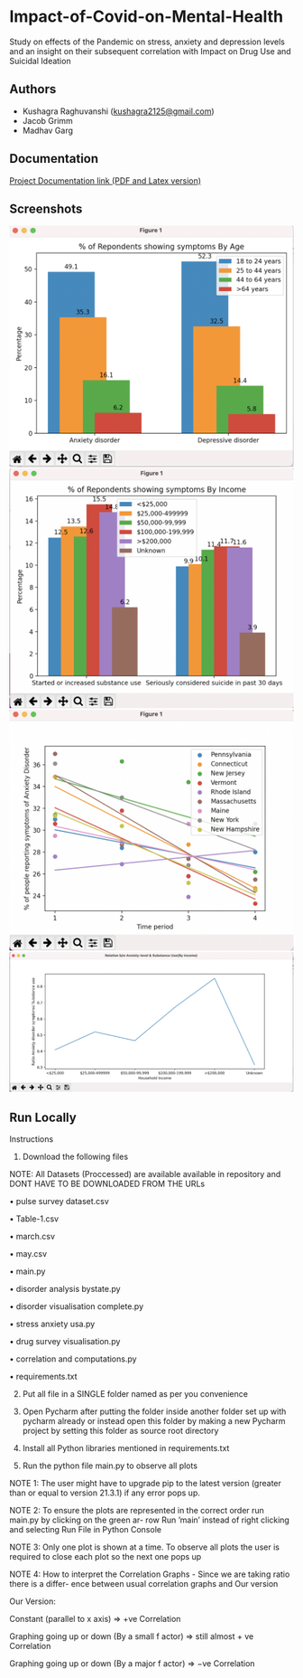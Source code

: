 
#  Impact-of-Covid-on-Mental-Health

Study on effects of the
Pandemic on stress, anxiety and depression levels and an insight on their
subsequent correlation with Impact on Drug Use and Suicidal Ideation


## Authors

- Kushagra Raghuvanshi (kushagra2125@gmail.com)
- Jacob Grimm
- Madhav Garg


## Documentation

[Project Documentation link (PDF and Latex version)](https://www.overleaf.com/read/srcqwkbvvwgw)


## Screenshots

![](Screenshots/Screenshot_1.png)
![](Screenshots/Screenshot_2.png)
![](Screenshots/Screenshot_3.png)
![](Screenshots/Screenshot_4.png)


## Run Locally

Instructions

1) Download the following files

NOTE: All Datasets (Proccessed) are available available in repository and DONT HAVE TO BE
DOWNLOADED FROM THE URLs

• pulse survey dataset.csv

• Table-1.csv

• march.csv

• may.csv

• main.py

• disorder analysis bystate.py

• disorder visualisation complete.py

• stress anxiety usa.py

• drug survey visualisation.py

• correlation and computations.py

• requirements.txt


2) Put all file in a SINGLE folder named as per you convenience

3) Open Pycharm after putting the folder inside another folder set up with pycharm already or instead open this
folder by making a new Pycharm project by setting this folder as source root directory

4) Install all Python libraries mentioned in requirements.txt

5) Run the python file main.py to observe all plots

NOTE 1: The user might have to upgrade pip to the latest version (greater than or equal to version 21.3.1) if any
error pops up.

NOTE 2: To ensure the plots are represented in the correct order run main.py by clicking on the green ar-
row Run ’main’ instead of right clicking and selecting Run File in Python Console

NOTE 3: Only one plot is shown at a time. To observe all plots the user is required to close each plot so the
next one pops up

NOTE 4: How to interpret the Correlation Graphs - Since we are taking ratio there is a differ-
ence between usual correlation graphs and Our version

Our Version:

Constant (parallel to x axis) ⇒ +ve Correlation

Graphing going up or down (By a small f actor) ⇒ still almost + ve Correlation

Graphing going up or down (By a major f actor) ⇒ −ve Correlation
